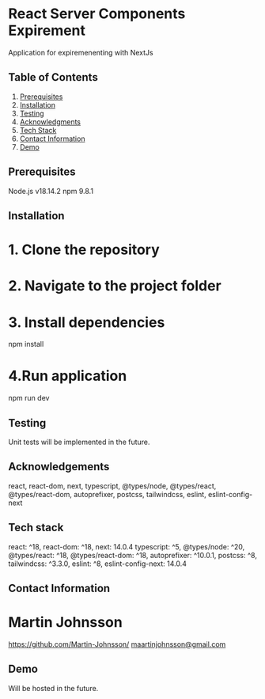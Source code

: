 # React Server Components Expirement

Application for expiremenenting with NextJs

## Table of Contents

1. [Prerequisites](#prerequisites)
2. [Installation](#installation)
3. [Testing](#testing)
4. [Acknowledgments](#acknowledgements)
5. [Tech Stack](#tech-stack)
6. [Contact Information](#contact-information)
7. [Demo](#demo)

## Prerequisites

Node.js v18.14.2
npm 9.8.1

## Installation

# 1. Clone the repository

# 2. Navigate to the project folder

# 3. Install dependencies

npm install

# 4.Run application

npm run dev

## Testing

Unit tests will be implemented in the future.

## Acknowledgements

react,
react-dom,
next,
typescript,
@types/node,
@types/react,
@types/react-dom,
autoprefixer,
postcss,
tailwindcss,
eslint,
eslint-config-next

## Tech stack

react: ^18,
react-dom: ^18,
next: 14.0.4
typescript: ^5,
@types/node: ^20,
@types/react: ^18,
@types/react-dom: ^18,
autoprefixer: ^10.0.1,
postcss: ^8,
tailwindcss: ^3.3.0,
eslint: ^8,
eslint-config-next: 14.0.4

## Contact Information

# Martin Johnsson

https://github.com/Martin-Johnsson/
maartinjohnsson@gmail.com

## Demo

Will be hosted in the future.
